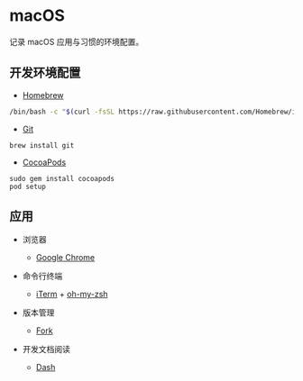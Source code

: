 # macOS

记录 macOS 应用与习惯的环境配置。

## 开发环境配置

* [Homebrew](https://brew.sh/)

```sh
/bin/bash -c "$(curl -fsSL https://raw.githubusercontent.com/Homebrew/install/master/install.sh)"
```

* [Git](https://git-scm.com/)

```shell
brew install git
```

* [CocoaPods](https://cocoapods.org/)

```shell
sudo gem install cocoapods
pod setup
```

## 应用

* 浏览器
    * [Google Chrome](https://www.google.com.tw/chrome/browser/desktop/index.html)

* 命令行终端
  *  [iTerm](https://www.iterm2.com/) + [oh-my-zsh](http://ohmyz.sh/) 

* 版本管理
  * [Fork](https://git-fork.com/)
* 开发文档阅读
  * [Dash](https://kapeli.com/dash)